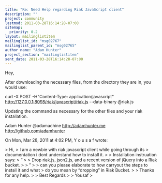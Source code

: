 ```yaml
---
title: "Re: Need Help regarding Riak JavaScript client"
description: ""
project: community
lastmod: 2011-03-28T16:14:28-07:00
sitemap:
  priority: 0.2
layout: mailinglistitem
mailinglist_id: "msg02767"
mailinglist_parent_id: "msg02765"
author_name: "Adam Hunter"
project_section: "mailinglistitem"
sent_date: 2011-03-28T16:14:28-07:00
---
```



Hey,

After downloading the necessary files, from the directory they are in, you
would use:

 curl -X POST -H"Content-Type: application/javascript"
http://127.0.0.1:8098/riak/javascript/riak.js --data-binary @riak.js

Updating the command as necessary for the other files and your riak
installation.

Adam Hunter
@adamachine
http://adamhunter.me
http://github.com/adamhunter

On Mon, Mar 28, 2011 at 4:02 PM, Y o u s a f wrote:

&gt; Hi,
&gt; I am a newbie with riak javascript client while going through its
&gt; documentation i dont understand how to install it.
&gt;
&gt; Installation instruation says:
&gt; “
&gt;
&gt; Drop riak.js, json2.js, and a recent version of jQuery into a Riak bucket.
&gt;
&gt; ”
&gt;
&gt; can you please elaborate to how carryout the steps to install it and what
&gt; do you mean by “dropping” in Riak Bucket.
&gt;
&gt; Thanks for any help.
&gt;
&gt; Best Regards
&gt;
&gt; Yousaf
&gt;

